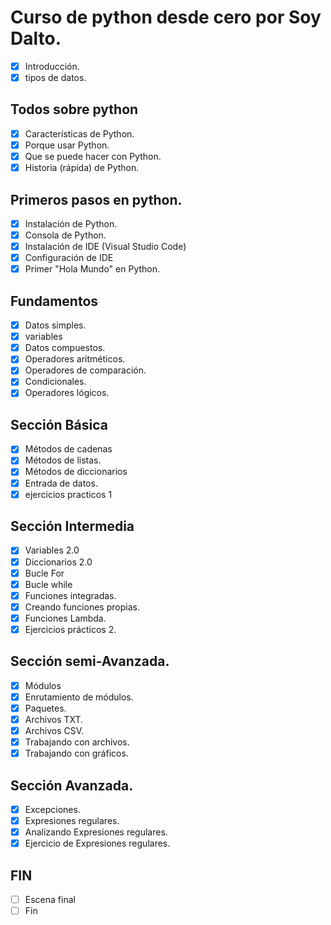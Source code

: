 # Curso de python desde cero por Soy Dalto.

- [x] Introducción.
- [x] tipos de datos.

## Todos sobre python

- [x] Características de Python.
- [x] Porque usar Python.
- [x] Que se puede hacer con Python.
- [x] Historia (rápida) de Python.

## Primeros pasos en python.

- [x] Instalación de Python.
- [x] Consola de Python.
- [x] Instalación de IDE (Visual Studio Code)
- [x] Configuración de IDE
- [x] Primer "Hola Mundo" en Python.

## Fundamentos

- [x] Datos simples.
- [x] variables
- [x] Datos compuestos.
- [x] Operadores aritméticos.
- [x] Operadores de comparación.
- [x] Condicionales.
- [x] Operadores lógicos.

## Sección Básica

- [x] Métodos de cadenas
- [x] Métodos de listas.
- [x] Métodos de diccionarios
- [x] Entrada de datos.
- [x] ejercicios practicos 1

## Sección Intermedia

- [x] Variables 2.0
- [x] Diccionarios 2.0
- [x] Bucle For
- [x] Bucle while
- [x] Funciones integradas.
- [x] Creando funciones propias.
- [x] Funciones Lambda.
- [x] Ejercicios prácticos 2.

## Sección semi-Avanzada.

- [x] Módulos
- [x] Enrutamiento de módulos.
- [x] Paquetes.
- [x] Archivos TXT.
- [x] Archivos CSV.
- [x] Trabajando con archivos.
- [x] Trabajando con gráficos.

## Sección Avanzada.

- [x] Excepciones.
- [x] Expresiones regulares.
- [x] Analizando Expresiones regulares.
- [x] Ejercicio de Expresiones regulares.

## FIN

- [ ] Escena final
- [ ] Fin
